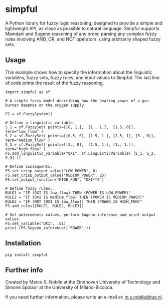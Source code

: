# simpful
A Python library for fuzzy logic reasoning, designed to provide a simple and lightweight API, as close as possible to natural language.
Simpful supports Mamdani and Sugeno reasoning of any order, parsing any complex fuzzy rules involving AND, OR, and NOT operators, using arbitrarily shaped fuzzy sets.

## Usage

This example shows how to specify the information about the linguistic variables, fuzzy sets, fuzzy rules, and input values to Simpful. The last line of code prints the result of the fuzzy reasoning.


```
import simpful as sf

# A simple fuzzy model describing how the heating power of a gas burner depends on the oxygen supply.

FS = sf.FuzzySystem()

# Define a linguistic variable.
S_1 = sf.FuzzySet( points=[[0, 1.],  [1., 1.],  [1.5, 0]],          term="low_flow" )
S_2 = sf.FuzzySet( points=[[0.5, 0], [1.5, 1.], [2.5, 1], [3., 0]], term="medium_flow" )
S_3 = sf.FuzzySet( points=[[2., 0],  [2.5, 1.], [3., 1.]],          term="high_flow" )
FS.add_linguistic_variable("OXI", sf.LinguisticVariable( [S_1, S_2, S_3] ))

# Define consequents.
FS.set_crisp_output_value("LOW_POWER", 0)
FS.set_crisp_output_value("MEDIUM_POWER", 25)
FS.set_output_function("HIGH_FUN", "OXI**2")

# Define fuzzy rules.
RULE1 = "IF (OXI IS low_flow) THEN (POWER IS LOW_POWER)"
RULE2 = "IF (OXI IS medium_flow) THEN (POWER IS MEDIUM_POWER)"
RULE3 = "IF (NOT (OXI IS low_flow)) THEN (POWER IS HIGH_FUN)"
FS.add_rules([RULE1, RULE2, RULE3])

# Set antecedents values, perform Sugeno inference and print output values.
FS.set_variable("OXI", .51)
print (FS.Sugeno_inference(['POWER']))
```

## Installation

`pip install simpful`

## Further info
Created by Marco S. Nobile at the Eindhoven University of Technology and Simone Spolaor at the University of Milano-Bicocca. 

If you need further information, please write an e-mail at: m.s.nobile@tue.nl.
